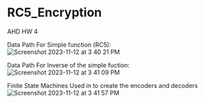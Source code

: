 # RC5_Encryption
AHD HW 4

Data Path For Simple function (RC5):
![Screenshot 2023-11-12 at 3 40 21 PM](https://github.com/Jboyrox/RC5_Encryption/assets/45749588/ff1f8f01-9af2-4d6c-afeb-dffb0a804b6e)

Data Path For Inverse of the simple fuction:
![Screenshot 2023-11-12 at 3 41 09 PM](https://github.com/Jboyrox/RC5_Encryption/assets/45749588/4bfa6ab6-0cdd-4726-b14c-1d1725c83fae)


Finite State Machines Used in to create the encoders and decoders
![Screenshot 2023-11-12 at 3 41 57 PM](https://github.com/Jboyrox/RC5_Encryption/assets/45749588/5ddf38e4-7276-4309-b67f-76733b2e5e10)

